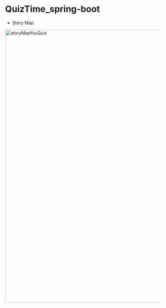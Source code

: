 # QuizTime_spring-boot

- Story Map


<img width="885" alt="storyMapYouQuiz" src="https://github.com/Alikhalif/QuizTime_spring-boot/assets/73487086/7c57db0c-94c8-43c6-8321-7a2809d27d10">
